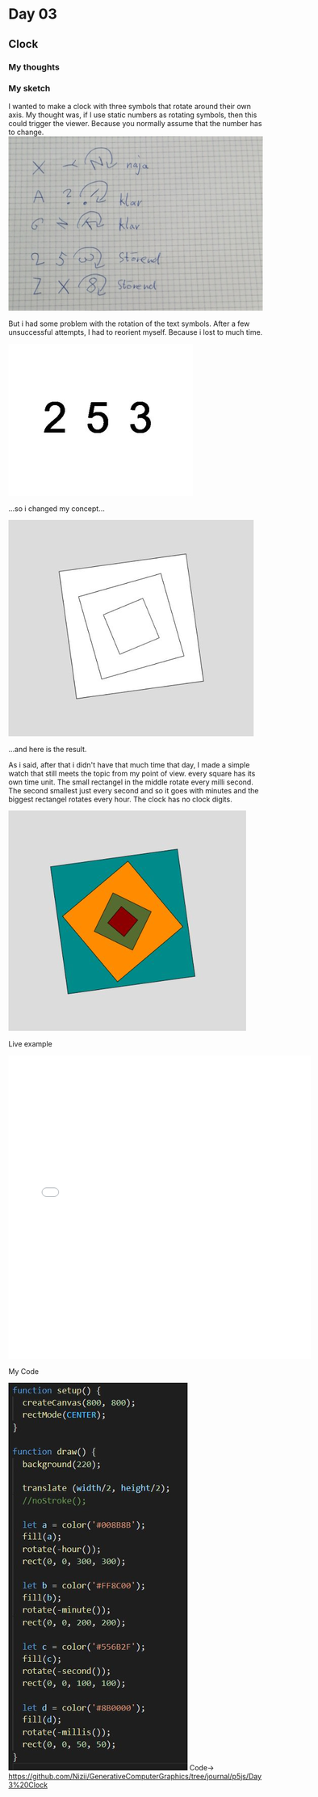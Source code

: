 # Day 03

## Clock
### My thoughts

### My sketch
I wanted to make a clock with three symbols that rotate around their own axis. 
My thought was, if I use static numbers as rotating symbols, then this could trigger the viewer.
Because you normally assume that the number has to change.
![''](../../assets/images/day3/skizze.jpg)

But i had some problem with the rotation of the text symbols. 
After a few unsuccessful attempts, I had to reorient myself. Because i lost to much time.

![''](../../assets/images/day3/1.JPG)

...so i changed my concept... 

![''](../../assets/images/day3/try1.JPG)

...and here is the result.

As i said, after that i didn't have that much time that day, I made a simple watch that still meets the topic from my point of view.
every square has its own time unit. The small rectangel in the middle rotate every milli second. The second smallest just every second and so it goes with minutes and the biggest rectangel rotates every hour. The clock has no clock digits.

![''](../../assets/images/day3/try3.JPG)

Live example
<iframe src="../../p5js/Day3 Clock/index.html" width="600" height="600" frameborder="0" allow="autoplay; fullscreen; picture-in-picture" allowfullscreen></iframe>

My Code

![''](../../assets/images/day3/code.JPG)
Code-> https://github.com/Nizii/GenerativeComputerGraphics/tree/journal/p5js/Day3%20Clock